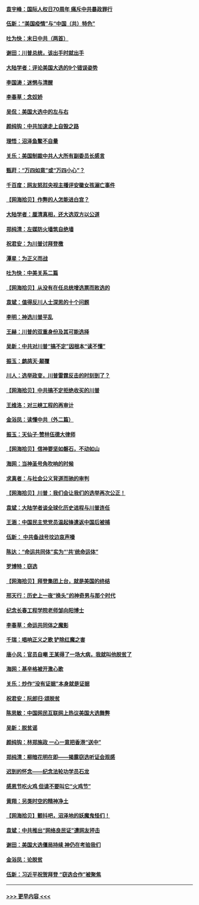 #### [袁宇峰：国际人权日70周年 痛斥中共暴政罪行](../pages/nsc993/n12611965.md?t=12111502) 
#### [伍新：“美国疫情”与“中国（共）特色”](../pages/nsc993/n12611463.md?t=12111502) 
#### [吐为快：末日中共（两首）](../pages/nsc993/n12611461.md?t=12111502) 
#### [谢田：川普总统，该出手时就出手](../pages/nsc993/n12610905.md?t=12111502) 
#### [大陆学者：评论美国大选的9个错误姿势](../pages/nsc993/n12609586.md?t=12111502) 
#### [李国涛：迷惘与清醒](../pages/nsc993/n12607532.md?t=12111502) 
#### [李春草：念奴娇](../pages/nsc993/n12607083.md?t=12111502) 
#### [吴侃：美国大选中的左与右](../pages/nsc993/n12607054.md?t=12111502) 
#### [颜纯钩：中共加速走上自毁之路](../pages/nsc993/n12606473.md?t=12111502) 
#### [理悟：沼泽鱼鳖不自量](../pages/nsc993/n12606454.md?t=12111502) 
#### [关乐：美国制裁中共人大所有副委员长感言](../pages/nsc993/n12606442.md?t=12111502) 
#### [甄莳：“万四如意”或“万四小心”？](../pages/nsc993/n12606091.md?t=12111502) 
#### [千百度：网友怒怼央视主播评安徽女孩溺亡事件](../pages/nsc993/n12605370.md?t=12111502) 
#### [【网海拾贝】作弊的人怎能进白宫？](../pages/nsc993/n12603546.md?t=12111502) 
#### [大陆学者：厘清真相，还大选双方以公道](../pages/nsc993/n12603475.md?t=12111502) 
#### [郑纯清：左媒防火墙筑自绝墙](../pages/nsc993/n12602226.md?t=12111502) 
#### [祝君安：为川普讨拜登檄](../pages/nsc993/n12602199.md?t=12111502) 
#### [潭星：为正义而战](../pages/nsc993/n12600926.md?t=12111502) 
#### [吐为快：中美关系二篇](../pages/nsc993/n12600908.md?t=12111502) 
#### [【网海拾贝】从没有在任总统增选票而败选的](../pages/nsc993/n12600435.md?t=12111502) 
#### [袁斌：值得反川人士深思的十个问题](../pages/nsc993/n12600332.md?t=12111502) 
#### [李明：神选川普平乱](../pages/nsc993/n12599751.md?t=12111502) 
#### [王赫：川普的双重身份及其可能选择](../pages/nsc993/n12599723.md?t=12111502) 
#### [吴新：中共对川普“搞不定”因根本“读不懂”](../pages/nsc993/n12599502.md?t=12111502) 
#### [振玉：鹧鸪天‧颠覆](../pages/nsc993/n12599494.md?t=12111502) 
#### [川人：选举政变，川普雷霆反击的时刻到了？](../pages/nsc993/n12599291.md?t=12111502) 
#### [【网海拾贝】中共搞不定拒绝收买的川普](../pages/nsc993/n12598955.md?t=12111502) 
#### [王维洛：对三峡工程的再审计](../pages/nsc993/n12598436.md?t=12111502) 
#### [金浴凤：读懂中共（外二篇）](../pages/nsc993/n12597943.md?t=12111502) 
#### [振玉：天仙子‧赞林伍德大律师](../pages/nsc993/n12597929.md?t=12111502) 
#### [【网海拾贝】信神要坚如磐石，不动如山](../pages/nsc993/n12597901.md?t=12111502) 
#### [海网：当神圣号角吹响的时候](../pages/nsc993/n12595891.md?t=12111502) 
#### [求真者：与社会公义背道而驰的审判](../pages/nsc993/n12595868.md?t=12111502) 
#### [【网海拾贝】川普：我们会让我们的选举再次公正！](../pages/nsc993/n12594930.md?t=12111502) 
#### [袁斌：大陆学者谈全球化历史进程与川普连任](../pages/nsc993/n12594690.md?t=12111502) 
#### [王涵：中国民主党党员温起锋遣返中国后被捕](../pages/nsc993/n12594540.md?t=12111502) 
#### [伍新： 中共备战号坟边哀声嚎](../pages/nsc993/n12593086.md?t=12111502) 
#### [陈达：“命运共同体”实为“‘共’统命运体”](../pages/nsc993/n12590865.md?t=12111502) 
#### [罗博特：窃选](../pages/nsc993/n12590619.md?t=12111502) 
#### [【网海拾贝】拜登集团上台，就是美国的终结](../pages/nsc993/n12589725.md?t=12111502) 
#### [邢天行：历史上一夜“换头”的神奇男与那个时代](../pages/nsc993/n12589424.md?t=12111502) 
#### [纪念长春工程学院老师邹向阳博士](../pages/nsc993/n12585390.md?t=12111502) 
#### [李春草：命运共同体之魔影](../pages/nsc993/n12585026.md?t=12111502) 
#### [千瑞：唱响正义之歌 铲除红魔之害](../pages/nsc993/n12585002.md?t=12111502) 
#### [唐小风：官员自嘲 王某得了一场大病，我就叫他脱贫了](../pages/nsc993/n12584981.md?t=12111502) 
#### [海网：基辛格被开激心歌](../pages/nsc993/n12584946.md?t=12111502) 
#### [关乐：炒作“没有证据”本身就是证据](../pages/nsc993/n12583146.md?t=12111502) 
#### [祝君安：阮郎归‧颂脱贫](../pages/nsc993/n12583119.md?t=12111502) 
#### [陈思敏：中国网民互联网上热议美国大选舞弊](../pages/nsc993/n12582845.md?t=12111502) 
#### [吴新：脱贫谣](../pages/nsc993/n12580839.md?t=12111502) 
#### [颜纯钩：林郑施政 一心一意把香港“送中”](../pages/nsc993/n12580805.md?t=12111502) 
#### [郑纯清：柳暗花明在即——揭露窃选听证会观感](../pages/nsc993/n12580795.md?t=12111502) 
#### [迟到的怀念——纪念法轮功学员石龙](../pages/nsc993/n12580245.md?t=12111502) 
#### [感恩节吃火鸡  但请不要叫它“火鸡节”](../pages/nsc993/n12580252.md?t=12111502) 
#### [黄翔：另类时空的精神净土](../pages/nsc993/n12578638.md?t=12111502) 
#### [【网海拾贝】颤抖吧，沼泽地的妖魔鬼怪们！](../pages/nsc993/n12578552.md?t=12111502) 
#### [袁斌：中共推出“网络良民证”遭网友抨击](../pages/nsc993/n12578511.md?t=12111502) 
#### [谢田：美国大选僵局持续 神仍在考验我们](../pages/nsc993/n12577432.md?t=12111502) 
#### [金浴凤：论脱贫](../pages/nsc993/n12576386.md?t=12111502) 
#### [伍新：习近平祝贺拜登 “窃选合作”被聚焦](../pages/nsc993/n12576358.md?t=12111502) 

----
#### [ >>> 更早内容 <<< ](../indexes/nsc993-earlier.md)
